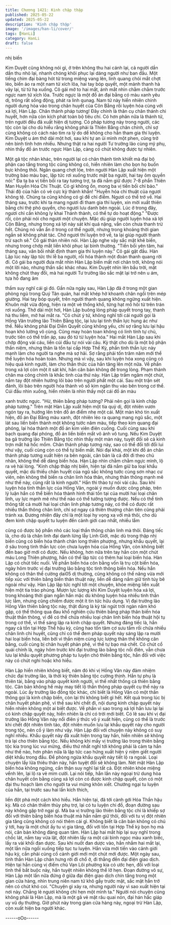 ```yaml
---
title: Chương 1421: Kinh chập thập
published: 2025-05-22
updated: 2025-05-22
description: 'Kinh chập thập'
image: '/images/han-li/cover/'
tags: [HanLi]
category: HanLi
draft: false
---
```


nhị biến

Kim Duyệt cũng không nói gì, ở trên không thu hai cánh lại, cả
người dần dần thu nhỏ lại, nhanh chóng khôi phục lại dáng người
như ban đầu.
Một tiếng chim đại bàng hót từ trong miệng vang lên, linh quang
chói mắt chợt léo, biến ảo ra một nam tử xích lõa, hai tay bóp
quyết, một mảnh thanh hà vây lại, từ từ hạ xuống.
Cô gái mở to hai mắt, ánh mắt nhìn chằm chằm trước ngực nam
tử xích lõa.
Trước ngực là một đồ án đại bằng có màu xanh yêu dị, trông rất
sống động, phát ra linh qunag.
Nam tử này hiển nhiên chính người dung hòa vào trong chân
huyết của Côn Bằng rồi luyện hóa cùng với xá lợi, Hàn Lập.
Chân thánh pháp tương! Đây chính là thân cụ chân thánh chi
huyết, hơn nữa còn kích phát toàn bộ tiêu chí. Có hơn phân nữa
là thánh tử, trên người đều đã xuất hiện dị tượng.
Có pháp tương này trong người, các tộc còn lại cho dù hiểu rằng
không phải là Thiên Bằng chân chính, chỉ sợ cũng không có cách
nào tìm ra lý do dể không cho hắn tham gia thí luyện.
Kim Duyệt u ám thở dài một hơi, sau khi tự an ủi mình một phen,
cũng trở nên bình tỉnh hơn nhiều.
Nhưng thật ra hai người Tư trưởng lão cùng mỹ phụ, nhìn thấy đồ
án trước ngực Hàn Lập, càng có chút không được tự nhiên.

Một gã tộc nhân khác, trên người lại có chân thánh tinh khiết mà
đại bộ phận cao tầng trong tộc cũng không có, hiển nhiên làm cho
bọn họ buồn bực không thôi.
Ngân quang chợt lóe, trên người Hàn Lập xuất hiện một trường
bào màu bạc, lập tức rơi xuống trước mặt ba người, hai tay ôm
quyền nói:" Đa tạ ba vị tiền bối ra tay tương trợ, ta đã nắm giữ
được 7-8 phần Thiên Man Huyễn Hóa Chi Thuật. Có gì không ổn,
mong ba vị tiền bối chỉ bảo."
Thái độ của hắn có vẻ cực kỳ thành khẩn! "Huyễn hóa chi thuật
của ngươi không tệ. Chúng ta cũng không có gì để chỉ điểm.
Ngươi có thể trở về. Hai tháng sau, trước khi ta mang ngươi đi
tham gia thí luyện, xin mời xuất thiên bằng chi thệ phó quyển, cho
ngươi lưu danh bên ngoài. Lúc ở trong đây, ngươi chỉ cần không
ly khai Thánh thành, có thể tự do hoạt động."
"Được rồi, còn phải nói cho ngươi một chuyện. Mặc dù giúp người
luyện hóa xá lợi Côn Bằng, nhưng trong xá lợi này sát khí quá
nặng, vẫn còn chưa thanh trừ hết. Chúng nó vẫn ẩn ở trong cơ
thể người, nhưng trong khoảng thời gian ngắn sẽ không phát tác.
Chờ ngươi thí luyện trở về, ta lại giúp người thanh trừ sạch sẽ."
Cô gái thản nhiên nói.
Hàn Lập nghe vậy sắc mặt khẽ biến, nhưng trong chớp mắt liền
khôi phục lại bình thường.
"Tiền bối yên tâm, hai tháng sau, vãn bối nhất định tham gia thí
luyện này."
Cô gái gật đầu.
Hàn Lập lúc này lập tức thi lễ ba người, rồi hóa thành một đoàn
thanh quang rời đi.
Cô gái ba người đưa mắt nhìn Hàn Lập biến mất nơi chân trời,
không nói một lời nào, nhưng thần sắc khác nhau.
Kim Duyệt nhìn lên bầu trời, mặt không chút thay đổi, mà hai
người Tư trưởng lão sắc mặt lại trở nên u ám, tựa hồ đang âm

thầm suy nghĩ cái gì đó.
Gần nữa ngày sau, Hàn Lập đã ở trong một gian phòng ngủ trong
Quý Tân quán, hai mắt khép hờ khoanh chân ngồi trên mép
giường.
Hai tay bóp quyết, trên người thanh quang không ngừng xuất
hiện.
Khuôn mặt vừa động, hiện ra một vẻ thống khổ, từng hạt mồ hôi
từ trên trán rơi xuống.
Thở dài một hơi, Hàn Lập buông lỏng pháp quyết trong tay, thanh
hà thu liễm, mở hai mắt ra.
"Có chút ý tứ, không nghĩ tới cái người gọi là Hồng Vân trưởng lão
Thiên Bằng tộc, lại lưu lại tinh thần lực hung ác như thế. Nếu
không phải Đại Diễn Quyết cũng không yếu, chỉ sợ rằng lưu lại
hậu hoạn khó lường vô cùng. Cũng may hoàn toan không có linh
tính tự chủ, trước tiên có thể trấn áp, sau đó từ từ luyện hóa." Hai
mắt Hàn Lập sau khi chớp động vài cáu, liền cúi đầu tự nói vài
câu.
Kỳ thật cho dù là một bộ phận thần niệm, nhưng thân là tồn tại
cấp Hợp Thể Kỳ, phần tinh thần lực này mạnh làm cho người ta
nghe mà sợ hãi. Sợ rằng phải tốn trăm năm mới thể thể luyện hóa
hoàn toàn. Nhưng mà vì vậy, sau khi luyện hóa xong cũng có hiệu
quả kinh người, làm cho thần thức của hắn tăng lên một nữa.
Về phần trong xá lợi còn một ít sát khí, hắn căn bản không để
trong lòng. Phạm thánh chân ma công chính là khắc tinh của thứ
này.
Hàn Lập trầm ngâm một chút, nắm tay đột nhiên hướng lôi bào
trên người phất một cái.
Sau một trận sét đánh, lôi bào trên người hóa thành vô số kim
ngân thu vào bên trong cơ thể.
Cúi đầu nhìn xuống, hiển nhiên là nhìn thấy một cái đồ án màu

xanh trước ngực.
"Hừ, thiên bằng pháp tương? Phải nên gọi là kinh chập pháp
tương." Trên mặt Hàn Lập xuất hiện một tia quỷ dị, đột nhiên
vươn ngón tay ra, hướng lên trên đồ án điểm nhẹ một cái.
Một màn khó tin xuất hiện, đồ án Đại Bằng màu xanh, đột nhiên
léo ra quang mang ngũ sắc, một lát sau liền biến thành một không
tước năm màu, tiếp theo kim quang đại phóng, lại hóa thành một
đồ án kim viên điên cuồng. Cuối cùng sau khi bạch quang đại
phóng, đồ án liền biến mất vô ảnh vô tung.
Nếu Kim Duyệt ba gã trưởng lão Thiên Bằng tộc nhìn thấy một
màn này, tuyệt đối sẽ cả kinh trợn mắt há hốc mồm.
Chân thánh pháp tương này, sao có thể đổi tới đổi lui như vậy,
cuối cùng còn có thể tự biến mất.
Nói đại khái, một khi đồ án chân thánh pháp tương xuất hiện ra
bên ngoài, căn bản là cả đời đi theo chủ nhân, không thể dễ dàng
biến hóa.
Hàn Lập nhìn chằm chằm ngực mình, lộ ra vẻ hài lòng.
"Kinh chập thập nhị biến, hiện tại đã nắm giữ ba loại khẩu quyết,
mặc dù thiếu chân huyết của ngũ sắc không tước cùng sơn nhạc
cư viên, nên không thể biến ra chân linh hóa thân, nhưng thân
thông mạnh mẽ như thế này, cũng rất là kinh người." Hắn thì thào
tự nói vài câu.
Sau khi luyện hóa tinh thần lực của Hồng Vân, ngoài ý muốn
được công pháp, trên lý luận hắn có thể biến hóa thành hình thái
tồn tại của mười hai loại chân linh, uy lực mạnh mẽ như thế nào
có thể tưởng tượng được. Nếu có thể tinh thông tất cả mười hai
loại chân linh pháp tương này, có thể có được rất nhiều thần
thông chân linh, chỉ sợ ngay cả thiên thượng chân tiên cũng phải
tránh xa.
Đương nhiên đây chỉ là một loại hy vọng xa với mà thôi, cho dù
đem kinh chập quyết tu luyện đến cảnh giới cao nhất, nhiều lắm

cũng có được bộ phẩn nhỏ các loại thần thông chân linh mà thôi.
Đáng tiếc là, cho dù là chân linh đại danh lừng lẫy Linh Giới, mặc
dù trong thập nhị biến cũng có biến hóa thành chân long thiên
phượng, nhưng khẩu quyết, lại ở sâu trong tinh thần lực còn chưa
luyện hóa của Hồng Vân, còn không biết đến bao giờ mới có
được. Nếu không, hơn nữa trên tay hắn còn một chút máu Long
Thiên phượng, hắn có thể lập tức có thêm hai loại biến hóa.
Hàn Lập có chút tiếc nuối.
Về phần biến hóa côn bằng vốn là trụ cột biến hóa, ngày hôm
trước vị đại trưởng lão bằng tộc tinh thông biến hóa. Nếu hắn
không có thân thể cường dai05 dị thường, cũng không có thể
năng vừa mới tiếp xúc với thiên bằng biến thân thuật này, liền dễ
dàng nắm giữ tinh túy bê ngoài như vậy.
Hàn Lập lập tức nghĩ tới một chuyện, khóe miệng liền xuất hiện
một tia trào phúng.
Mượn lực lượng khi Kim Duyệt luyện hóa xá lợi, trong khoảng
thời gian ngắn hắn mặc dù không luyện hóa nhiều tinh thần lực
lắm, nhưng cũng chiếm được một ít tin tức hữu dụng.
Vị đại trưởng lão Hồng Vân thiên bằng tộc này, thật đúng là kỳ tài
ngút trời ngàn năm khó gặp, có thể thông qua đau khổ nghiên
cứu thiên bằng pháp thân biến hóa thuật thần thông, vì để có thể
chứa nhiều loại chân linh biến hóa thuật hội tụ trong cơ thể, vì thế
sáng lập ra kinh chập quyết.
Nhưng đáng tiếc là, hắn ngay cả tồn tại Hợp Thể hậu kỳ, cũng
hao tổn tâm cơ sưu tầm rồi chứa nhiều chân linh chi huyết, cũng
chỉ có thể đem pháp quyết này sáng lập ra mười hai loại biến hóa,
liền bởi vì thần niệm cùng lực lượng thân thể không cân bằng,
cuối cùng bị chân huyết phản phệ, vì thế tự bạo mà chết.
Có chút cổ quái chính là, ngày hôm trước khi đại trưởng lão bằng
tộc nổi điên, vẫn chưa lưu lại khẩu quyết phương pháp tu luyện
chó thiên bằng tộc, hắn đối với việc này có chút nghi hoặc khó
hiểu.

Hàn Lập hiển nhiên không biết, năm đó khi vị Hồng Vân này đảm
nhiệm chức đại trưởng lão, là thời kỳ thiên bằng tộc cường thịnh.
Hắn tự phụ là thiên tài, bằng vào pháp quyết kinh người, vì thế
nhất thống cả thiên bằng tộc. Căn bản không hề mảy may tiết lộ
thần thông pháp quyết cụ thể này ra ngoài.
Lúc ấy trưởng lão đồng tộc khác, chỉ biết là Hồng Vân có một
thần thông gọi là kinh chập biến, còn lại thì không biết gì hết.
Kết quả trong lúc bị chân huyết phản phệ, vì thế sau khi chết đi,
nội dung kinh chập quyết này hiển nhiên không một ai biết được.
Về phần vì sao trong xá lợi hắn lưu lại lại có kinh chập quyết này,
hiển nhiên là chỉ có trời mới biết.
Có lẽ sau khi vị đại trưởng lão Hồng Vân này nổi điên ý thức vô ý
xuất hiện, cũng có thể là trước khi chết đột nhiên tỉnh táo, đột
nhiên muốn lưu lại khẩu quyết này cho người trong tộc, nên cố ý
làm như vậy.
Hàn Lập đối với chuyện này không có suy nghĩ nhiều. Khẩu quyết
này đã xuất hiện trong tay hắn, hiển nhiên sẽ không trả lại cho
thiên bằng tộc.
Nếu không khi mấy vị trưởng lão trong thiên bằng tộc kia trong lúc
vui mừng, điều thứ nhất nghĩ tới không phải là cảm tạ hắn như
thế nào, hơn phân nữa là lập tức cao hứng xuất hiện ý niệm giết
người diệt khẩu trong đầu. Để phòng ngừa khẩu quyết này tiết lộ
ra ngoài.
Loại chuyện lấy lửa thiêu thân này, hắn tuyệt đối sẽ không làm.
Nét mặt Hàn Lập biến hóa không ngừng, cẩn thận suy nghĩ lại tất
cả. Đột nhiên khóe miệng vểnh lên, lại lộ ra vẻ mỉm cười.
Lại nói tiếp, hắn lần này ngoại trừ dung hòa chân huyết côn bằng
cùng xá lợi còn có được kinh chập quyết, còn có một đại thu
hoạch làm cho người ta vui mừng khôn xiết.
Chướng ngại tu luyện của hắn, tại trước sau hai lần kích thích,

liền đột phá một cách khó hiểu.
Hắn hiện tại, đã tới cành gới Hóa Thần hậu kỳ. Mà có chân thiềm
thủy phụ trợ, lại có tu luyện chi đồ, đoạn đường sau này không
gặp trở ngại gì.
Mà ba vị trưởng lão thiên bằng tộc chỉ là khiếp sợ đối với thiên
bằng biến hóa thuật mà hắn nắm giữ thôi, đối với tu vị đột nhiên
gia tăng cũng không có nói thêm cái gì. Không biết là căn bản
không có chú ý tới, hay là một chút ấy tu vị gia tăng, đối với tồn tại
Hợp Thể kỳ bọn họ mà nói, căn bản không đáng quan tâm.
Hàn Lập hai mắt híp lại suy nghĩ trong chốc lát, nắm tay vừa lật,
đột nhiên lấy ra một cái bình ngọc màu xanh biếc, lấy ra vài khối
đan dược.
Sau khi nuốt đan dược vào, hắn nhắm hai mắt lại, một lần nữa
ngồi xuống tiếp tục tu luyện.
Hắn vừa mới tiến vào cảnh giới hậu kỳ, cần phải củng cố cảnh
giới mới một chút mới được.
Một ngày sau, tinh thần Hàn Lập chấn hưng rời đi chổ ở, đi thẳng
đền đại điện giao dịch.
Hiện tại hắn cùng vị điếm chủ Vạn Lôi phường kia có ước hẹn,
đối với loại tình thế bắt buộc này, hắn tuyệt nhiên không thể lỡ
hẹn.
Đoạn đường vô sự, Hàn Lập một lần nữa đứng ở giữa đại điện
giao dịch chín tầng trong một gian cửa hàng, nhìn trung niên nam
tử khô gầy trước mặt, sắc mặt hắn trở nên có chút khó coi.
"Chuyện gì xảy ra, nhưng người này vì sao xuất hiện tại nơi này.
Chẳng lẻ ngươi không chỉ hẹn một mình ta." Người nói chuyện
cũng không phải là Hàn Lập, mà là một gã vẻ mặt râu quai nón,
đại hán hắc giáp uy vũ dụ thường.
Giờ phút này trong gian cửa hàng này, ngoại trừ Hàn Lập, còn
xuất hiện ba người khác.

------oOo------
